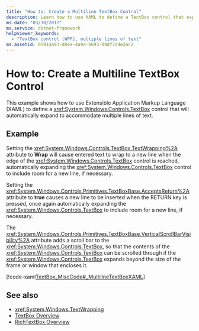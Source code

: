 ```yaml
---
title: "How to: Create a Multiline TextBox Control"
description: Learn how to use XAML to define a TextBox control that expands to accommodate multiple lines of text in a Windows Presentation Foundation application.
ms.date: "03/30/2017"
ms.service: dotnet-framework
helpviewer_keywords:
  - "TextBox control [WPF], multiple lines of text"
ms.assetid: 05914a93-d0ea-4a9a-b693-09df7d4e2ac2
---
```

# How to: Create a Multiline TextBox Control

This example shows how to use Extensible Application Markup Language (XAML) to define a <xref:System.Windows.Controls.TextBox> control that will automatically expand to accommodate multiple lines of text.

## Example

Setting the <xref:System.Windows.Controls.TextBox.TextWrapping%2A> attribute to **Wrap** will cause entered text to wrap to a new line when the edge of the <xref:System.Windows.Controls.TextBox> control is reached, automatically expanding the <xref:System.Windows.Controls.TextBox> control to include room for a new line, if necessary.

Setting the <xref:System.Windows.Controls.Primitives.TextBoxBase.AcceptsReturn%2A> attribute to **true** causes a new line to be inserted when the RETURN key is pressed, once again automatically expanding the <xref:System.Windows.Controls.TextBox> to include room for a new line, if necessary.

The <xref:System.Windows.Controls.Primitives.TextBoxBase.VerticalScrollBarVisibility%2A> attribute adds a scroll bar to the <xref:System.Windows.Controls.TextBox>, so that the contents of the <xref:System.Windows.Controls.TextBox> can be scrolled through if the <xref:System.Windows.Controls.TextBox> expands beyond the size of the frame or window that encloses it.

[!code-xaml[TextBox_MiscCode#_MultilineTextBoxXAML](~/samples/snippets/csharp/VS_Snippets_Wpf/TextBox_MiscCode/CSharp/Window1.xaml#_multilinetextboxxaml)]

## See also

- <xref:System.Windows.TextWrapping>
- [TextBox Overview](textbox-overview.md)
- [RichTextBox Overview](richtextbox-overview.md)
